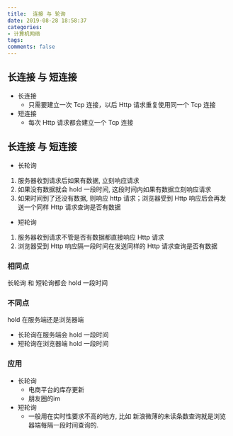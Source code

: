 ```yaml
---
title:  连接 与 轮询
date: 2019-08-28 18:58:37
categories:
- 计算机网络
tags:
comments: false
---
```


## 长连接 与 短连接
- 长连接
	- 只需要建立一次 Tcp 连接，以后 Http 请求重复使用同一个 Tcp 连接
- 短连接
	- 每次 Http 请求都会建立一个 Tcp 连接

## 长连接 与 短连接
- 长轮询
1. 服务器收到请求后如果有数据, 立刻响应请求
2. 如果没有数据就会 hold 一段时间, 这段时间内如果有数据立刻响应请求
3. 如果时间到了还没有数据, 则响应 http 请求；浏览器受到 Http 响应后会再发送一个同样 Http 请求查询是否有数据
-  短轮询
1. 服务器收到请求不管是否有数据都直接响应 Http 请求
2. 浏览器受到 Http 响应隔一段时间在发送同样的 Http 请求查询是否有数据

### 相同点
长轮询 和 短轮询都会 hold 一段时间

### 不同点
hold 在服务端还是浏览器端
- 长轮询在服务端会 hold 一段时间 
- 短轮询在浏览器端 hold 一段时间

### 应用
- 长轮询
	- 电商平台的库存更新
	- 朋友圈的im
- 短轮询
	- 一般用在实时性要求不高的地方, 比如 新浪微薄的未读条数查询就是浏览器端每隔一段时间查询的.
